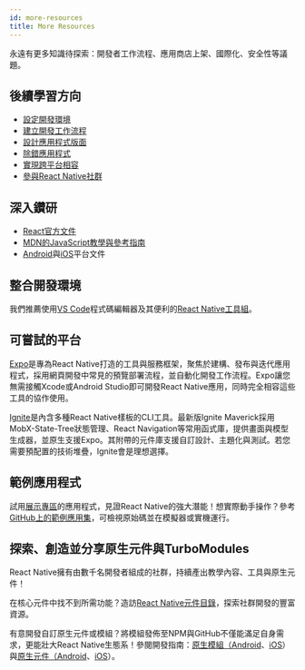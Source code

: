 ```yaml
---
id: more-resources
title: More Resources
---
```


永遠有更多知識待探索：開發者工作流程、應用商店上架、國際化、安全性等議題。

## 後續學習方向

- [設定開發環境](environment-setup)
- [建立開發工作流程](running-on-device)
- [設計應用程式版面](flexbox)
- [除錯應用程式](debugging)
- [實現跨平台相容](platform-specific-code)
- [參與React Native社群](/community/overview)

## 深入鑽研

- [React官方文件](https://react.dev/learn)
- [MDN的JavaScript教學與參考指南](https://developer.mozilla.org/en-US/docs/Web/JavaScript)
- [Android](https://developer.android.com/docs)與[iOS](https://developer.apple.com/documentation/uikit)平台文件

## 整合開發環境

我們推薦使用[VS Code](https://code.visualstudio.com/)程式碼編輯器及其便利的[React Native工具組](https://marketplace.visualstudio.com/items?itemName=msjsdiag.vscode-react-native)。

## 可嘗試的平台

[Expo](https://docs.expo.dev/)是專為React Native打造的工具與服務框架，聚焦於建構、發布與迭代應用程式，採用網頁開發中常見的預覽部署流程，並自動化開發工作流程。Expo讓您無需接觸Xcode或Android Studio即可開發React Native應用，同時完全相容這些工具的協作使用。

[Ignite](https://github.com/infinitered/ignite)是內含多種React Native樣板的CLI工具。最新版Ignite Maverick採用MobX-State-Tree狀態管理、React Navigation等常用函式庫，提供畫面與模型生成器，並原生支援Expo。其附帶的元件庫支援自訂設計、主題化與測試。若您需要預配置的技術堆疊，Ignite會是理想選擇。

## 範例應用程式

試用[展示專區](https://reactnative.dev/showcase)的應用程式，見證React Native的強大潛能！想實際動手操作？參考[GitHub上的範例應用集](https://github.com/ReactNativeNews/React-Native-Apps)，可檢視原始碼並在模擬器或實機運行。

## 探索、創造並分享原生元件與TurboModules

React Native擁有由數千名開發者組成的社群，持續產出教學內容、工具與原生元件！

在核心元件中找不到所需功能？造訪[React Native元件目錄](https://reactnative.directory)，探索社群開發的豐富資源。

有意開發自訂原生元件或模組？將模組發佈至NPM與GitHub不僅能滿足自身需求，更能壯大React Native生態系！參閱開發指南：[原生模組（Android](native-modules-android.md)、[iOS](native-modules-ios.md)）與[原生元件（Android](native-components-android.md)、[iOS](native-components-ios.md)）。
